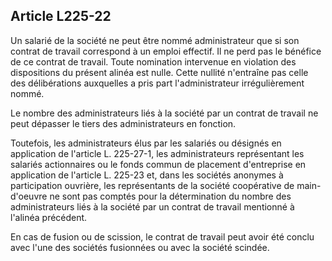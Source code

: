 Article L225-22
----
Un salarié de la société ne peut être nommé administrateur que si son contrat de
travail correspond à un emploi effectif. Il ne perd pas le bénéfice de ce
contrat de travail. Toute nomination intervenue en violation des dispositions du
présent alinéa est nulle. Cette nullité n'entraîne pas celle des délibérations
auxquelles a pris part l'administrateur irrégulièrement nommé.

Le nombre des administrateurs liés à la société par un contrat de travail ne
peut dépasser le tiers des administrateurs en fonction.

Toutefois, les administrateurs élus par les salariés ou désignés en application
de l'article L. 225-27-1, les administrateurs représentant les salariés
actionnaires ou le fonds commun de placement d'entreprise en application de
l'article L. 225-23 et, dans les sociétés anonymes à participation ouvrière, les
représentants de la société coopérative de main-d'oeuvre ne sont pas comptés
pour la détermination du nombre des administrateurs liés à la société par un
contrat de travail mentionné à l'alinéa précédent.

En cas de fusion ou de scission, le contrat de travail peut avoir été conclu
avec l'une des sociétés fusionnées ou avec la société scindée.
